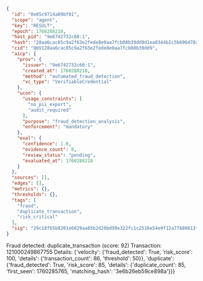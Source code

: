 ```json
{
  "id": "0e85c9714a09bf01",
  "scope": "agent",
  "key": "RESULT",
  "epoch": 1760288218,
  "host_pid": "9e6742732c60:1",
  "hash": "28aa6cac85c9a2f63e2fede8e0aa7fcb08b39dd9d1ea8344b1c5b696d78aaa44",
  "cid": "QmV128aa6cac85c9a2f63e2fede8e0aa7fcb08b39dd9",
  "aicp": {
    "prov": {
      "issuer": "9e6742732c60:1",
      "created_at": 1760288218,
      "method": "automated_fraud_detection",
      "vc_type": "VerifiableCredential"
    },
    "ucon": {
      "usage_constraints": [
        "no_pii_export",
        "audit_required"
      ],
      "purpose": "fraud_detection_analysis",
      "enforcement": "mandatory"
    },
    "eval": {
      "confidence": 1.0,
      "evidence_count": 0,
      "review_status": "pending",
      "evaluated_at": 1760288218
    }
  },
  "sources": [],
  "edges": [],
  "metrics": {},
  "thresholds": {},
  "tags": [
    "fraud",
    "duplicate_transaction",
    "risk_critical"
  ],
  "sig": "29c18fb5b8201e6029aa85b2d28bd99e322fc1c2516e54e9f12a77680613f0fd"
}
```

Fraud detected: duplicate_transaction (score: 92)
Transaction: 121000249867755
Details: {'velocity': {'fraud_detected': True, 'risk_score': 100, 'details': {'transaction_count': 86, 'threshold': 50}}, 'duplicate': {'fraud_detected': True, 'risk_score': 85, 'details': {'duplicate_count': 85, 'first_seen': 1760285765, 'matching_hash': '3e6b26eb59ce898a'}}}